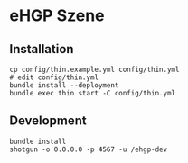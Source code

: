 # eHGP Szene

## Installation

    cp config/thin.example.yml config/thin.yml
    # edit config/thin.yml
    bundle install --deployment
    bundle exec thin start -C config/thin.yml

## Development

    bundle install
    shotgun -o 0.0.0.0 -p 4567 -u /ehgp-dev

